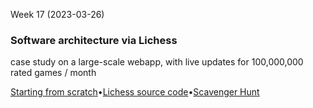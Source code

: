 Week 17 (2023-03-26)

### Software architecture via Lichess

case study on a large-scale webapp, with live updates for 100,000,000 rated games / month

[Starting from scratch](https://lichess.org/@/thibault/blog/starting-from-scratch/NITT84rC)•[Lichess source code](https://lichess.org/source)•[Scavenger Hunt](https://notes.ekzhang.com/events/hsrg/lila-hunt)
